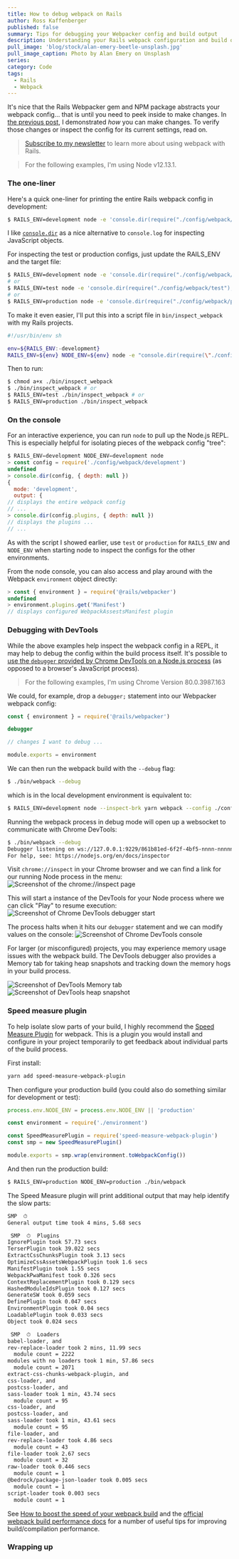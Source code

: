 ```yaml
---
title: How to debug webpack on Rails
author: Ross Kaffenberger
published: false
summary: Tips for debugging your Webpacker config and build output
description: Understanding your Rails webpack configuration and build output can be a little confusing, especially if you're new to either Rails or webpack. This post contains a few tips for debugging your Webpacker setup, some specific to Rails Webpacker, some generally applicable to webpack.
pull_image: 'blog/stock/alan-emery-beetle-unsplash.jpg'
pull_image_caption: Photo by Alan Emery on Unsplash
series:
category: Code
tags:
  - Rails
  - Webpack
---
```


It's nice that the Rails Webpacker gem and NPM package abstracts your webpack config... that is until you need to peek inside to make changes. In [the previous post](/blog/how-to-customize-webpack-for-rails-apps.html), I demonstrated _how_ you can make changes. To verify those changes or inspect the config for its current settings, read on.

> [Subscribe to my newsletter](https://little-fog-6985.ck.page/9c5bc129d8) to learn more about using webpack with Rails.

> For the following examples, I'm using Node v12.13.1.

### The one-liner

Here's a quick one-liner for printing the entire Rails webpack config in development:
```sh
$ RAILS_ENV=development node -e 'console.dir(require("./config/webpack/development"), { depth: null })'
```
I like [`console.dir`](https://nodejs.org/api/console.html#console_console_dir_obj_options) as a nice alternative to `console.log` for inspecting JavaScript objects.

For inspecting the test or production configs, just update the RAILS_ENV and the target file:
```sh
$ RAILS_ENV=development node -e 'console.dir(require("./config/webpack/development"), { depth: null })'
# or
$ RAILS_ENV=test node -e 'console.dir(require("./config/webpack/test"), { depth: null })'
# or
$ RAILS_ENV=production node -e 'console.dir(require("./config/webpack/production"), { depth: null })'
```

To make it even easier, I'll put this into a script file in `bin/inspect_webpack` with my Rails projects.
```sh
#!/usr/bin/env sh

env=${RAILS_ENV:-development}
RAILS_ENV=${env} NODE_ENV=${env} node -e "console.dir(require(\"./config/webpack/${env}\"), { depth: null })"
```
Then to run:
```sh
$ chmod a+x ./bin/inspect_webpack
$ ./bin/inspect_webpack # or
$ RAILS_ENV=test ./bin/inspect_webpack # or
$ RAILS_ENV=production ./bin/inspect_webpack
```

### On the console

For an interactive experience, you can run `node` to pull up the Node.js REPL. This is especially helpful for isolating pieces of the webpack config "tree":
```js
$ RAILS_ENV=development NODE_ENV=development node
> const config = require('./config/webpack/development')
undefined
> console.dir(config, { depth: null })
{
  mode: 'development',
  output: {
// displays the entire webpack config
// ...
> console.dir(config.plugins, { depth: null })
// displays the plugins ...
// ...
```
As with the script I showed earlier, use `test` or `production` for `RAILS_ENV` and `NODE_ENV` when starting node to inspect the configs for the other environments.

From the node console, you can also access and play around with the Webpack `environment` object directly:

```javascript
> const { environment } = require('@rails/webpacker')
undefined
> environment.plugins.get('Manifest')
// displays configured WebpackAssestsManifest plugin
```

### Debugging with DevTools

While the above examples help inspect the webpack config in a REPL, it may help to debug the config within the build process itself. It's possible to [use the `debugger` provided by Chrome DevTools on a Node.js process](https://medium.com/@paul_irish/debugging-node-js-nightlies-with-chrome-devtools-7c4a1b95ae27) (as opposed to a browser's JavaScript process).

> For the following examples, I'm using Chrome Version 80.0.3987.163

We could, for example, drop a `debugger;` statement into our Webpacker webpack config:

```javascript
const { environment } = require('@rails/webpacker')

debugger

// changes I want to debug ...

module.exports = environment
```

We can then run the webpack build with the `--debug` flag:

```sh
$ ./bin/webpack --debug
```

which is in the local development environment is equivalent to:

```sh
$ RAILS_ENV=development node --inspect-brk yarn webpack --config ./config/webpack/development.js
```

Running the webpack process in debug mode will open up a websocket to communicate with Chrome DevTools:

```sh
$ ./bin/webpack --debug
Debugger listening on ws://127.0.0.1:9229/861b81ed-6f2f-4bf5-nnnn-nnnnnnnnnnnn
For help, see: https://nodejs.org/en/docs/inspector
```

Visit `chrome://inspect` in your Chrome browser and we can find a link for our running Node process in the menu:
![Screenshot of the chrome://inspect page](blog/webpack/chrome-inspect-main.png)

This will start a instance of the DevTools for your Node process where we can click "Play" to resume execution:
![Screenshot of Chrome DevTools debugger start](blog/webpack/chrome-inspect-webpack-debug-1.png)

The process halts when it hits our `debugger` statement and we can modify values on the console:
![Screenshot of Chrome DevTools console](blog/webpack/chrome-inspect-webpack-debug-2.png)

For larger (or misconfigured) projects, you may experience memory usage issues with the webpack build. The DevTools debugger also provides a Memory tab for taking heap snapshots and tracking down the memory hogs in your build process.

![Screenshot of DevTools Memory tab](blog/webpack/chrome-inpsect-memory-tab.png)
![Screenshot of DevTools heap snapshot](blog/webpack/chrome-inspect-heap-snapshot.png)

### Speed measure plugin

To help isolate slow parts of your build, I highly recommend the [Speed Measure Plugin](https://github.com/stephencookdev/speed-measure-webpack-plugin#readme) for webpack. This is a plugin you would install and configure in your project temporarily to get feedback about individual parts of the build process.

First install:

```sh
yarn add speed-measure-webpack-plugin
```

Then configure your production build (you could also do something similar for development or test):
```javascript
process.env.NODE_ENV = process.env.NODE_ENV || 'production'

const environment = require('./environment')

const SpeedMeasurePlugin = require('speed-measure-webpack-plugin')
const smp = new SpeedMeasurePlugin()

module.exports = smp.wrap(environment.toWebpackConfig())
```

And then run the production build:

```sh
$ RAILS_ENV=production NODE_ENV=production ./bin/webpack
```

The Speed Measure plugin will print additional output that may help identify the slow parts:

```sh
SMP  ⏱
General output time took 4 mins, 5.68 secs

 SMP  ⏱  Plugins
IgnorePlugin took 57.73 secs
TerserPlugin took 39.022 secs
ExtractCssChunksPlugin took 3.13 secs
OptimizeCssAssetsWebpackPlugin took 1.6 secs
ManifestPlugin took 1.55 secs
WebpackPwaManifest took 0.326 secs
ContextReplacementPlugin took 0.129 secs
HashedModuleIdsPlugin took 0.127 secs
GenerateSW took 0.059 secs
DefinePlugin took 0.047 secs
EnvironmentPlugin took 0.04 secs
LoadablePlugin took 0.033 secs
Object took 0.024 secs

 SMP  ⏱  Loaders
babel-loader, and
rev-replace-loader took 2 mins, 11.99 secs
  module count = 2222
modules with no loaders took 1 min, 57.86 secs
  module count = 2071
extract-css-chunks-webpack-plugin, and
css-loader, and
postcss-loader, and
sass-loader took 1 min, 43.74 secs
  module count = 95
css-loader, and
postcss-loader, and
sass-loader took 1 min, 43.61 secs
  module count = 95
file-loader, and
rev-replace-loader took 4.86 secs
  module count = 43
file-loader took 2.67 secs
  module count = 32
raw-loader took 0.446 secs
  module count = 1
@bedrock/package-json-loader took 0.005 secs
  module count = 1
script-loader took 0.003 secs
  module count = 1
```

See [How to boost the speed of your webpack build](https://dev.to/slashgear_/how-to-boost-the-speed-of-your-webpack-build-16h0) and the [official webpack build performance docs](https://webpack.js.org/guides/build-performance/) for a number of useful tips for improving build/compilation performance.

### Wrapping up
